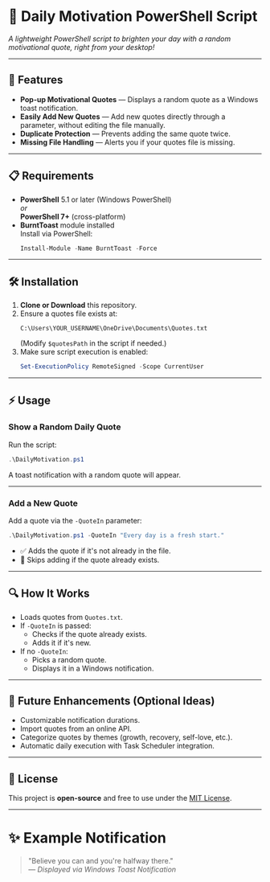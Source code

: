 
# 🌟 Daily Motivation PowerShell Script

_A lightweight PowerShell script to brighten your day with a random motivational quote, right from your desktop!_

---

## 🚀 Features

- **Pop-up Motivational Quotes** — Displays a random quote as a Windows toast notification.
- **Easily Add New Quotes** — Add new quotes directly through a parameter, without editing the file manually.
- **Duplicate Protection** — Prevents adding the same quote twice.
- **Missing File Handling** — Alerts you if your quotes file is missing.

---

## 📋 Requirements

- **PowerShell** 5.1 or later (Windows PowerShell)  
  _or_  
  **PowerShell 7+** (cross-platform)
- **BurntToast** module installed  
  Install via PowerShell:
  ```powershell
  Install-Module -Name BurntToast -Force
  ```

---

## 🛠 Installation

1. **Clone or Download** this repository.
2. Ensure a quotes file exists at:
   ```
   C:\Users\YOUR_USERNAME\OneDrive\Documents\Quotes.txt
   ```
   (Modify `$quotesPath` in the script if needed.)
3. Make sure script execution is enabled:
   ```powershell
   Set-ExecutionPolicy RemoteSigned -Scope CurrentUser
   ```

---

## ⚡ Usage

### Show a Random Daily Quote
Run the script:
```powershell
.\DailyMotivation.ps1
```

A toast notification with a random quote will appear.

---

### Add a New Quote
Add a quote via the `-QuoteIn` parameter:
```powershell
.\DailyMotivation.ps1 -QuoteIn "Every day is a fresh start."
```

- ✅ Adds the quote if it's not already in the file.
- 🚫 Skips adding if the quote already exists.

---

## 🔍 How It Works

- Loads quotes from `Quotes.txt`.
- If `-QuoteIn` is passed:
  - Checks if the quote already exists.
  - Adds it if it's new.
- If no `-QuoteIn`:
  - Picks a random quote.
  - Displays it in a Windows notification.

---

## 🌱 Future Enhancements (Optional Ideas)

- Customizable notification durations.
- Import quotes from an online API.
- Categorize quotes by themes (growth, recovery, self-love, etc.).
- Automatic daily execution with Task Scheduler integration.

---

## 📄 License

This project is **open-source** and free to use under the [MIT License](LICENSE).

---

# ✨ Example Notification

> "Believe you can and you're halfway there."  
> — _Displayed via Windows Toast Notification_
